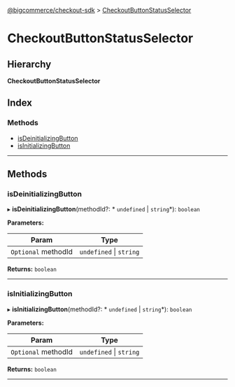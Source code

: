 [@bigcommerce/checkout-sdk](../README.md) > [CheckoutButtonStatusSelector](../classes/checkoutbuttonstatusselector.md)

# CheckoutButtonStatusSelector

## Hierarchy

**CheckoutButtonStatusSelector**

## Index

### Methods

* [isDeinitializingButton](checkoutbuttonstatusselector.md#isdeinitializingbutton)
* [isInitializingButton](checkoutbuttonstatusselector.md#isinitializingbutton)

---

## Methods

<a id="isdeinitializingbutton"></a>

###  isDeinitializingButton

▸ **isDeinitializingButton**(methodId?: * `undefined` &#124; `string`*): `boolean`

**Parameters:**

| Param | Type |
| ------ | ------ |
| `Optional` methodId |  `undefined` &#124; `string`|

**Returns:** `boolean`

___
<a id="isinitializingbutton"></a>

###  isInitializingButton

▸ **isInitializingButton**(methodId?: * `undefined` &#124; `string`*): `boolean`

**Parameters:**

| Param | Type |
| ------ | ------ |
| `Optional` methodId |  `undefined` &#124; `string`|

**Returns:** `boolean`

___

